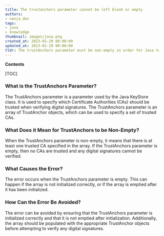 ```yaml
---
title: The trustanchors parameter cannot be left blank or empty
authors:
- nanja_dev
tags:
- java
- knowledge
thumbnail: images/java.png
created_at: 2023-01-29 00:00:00
updated_at: 2023-01-29 00:00:00
tldr: The trustAnchors parameter must be non-empty in order for Java to establish a trust relationship with the desired server.
---
```


**Contents**

[TOC]

### What is the TrustAnchors Parameter?
The TrustAnchors parameter is a parameter used by the Java KeyStore class. It is used to specify which Certificate Authorities (CAs) should be trusted when verifying digital signatures. The TrustAnchors parameter is an array of TrustAnchor objects, which can be used to specify a set of trusted CAs.

### What Does it Mean for TrustAnchors to be Non-Empty?
When the TrustAnchors parameter is non-empty, it means that there is at least one trusted CA specified in the array. If the TrustAnchors parameter is empty, then no CAs are trusted and any digital signatures cannot be verified.

### What Causes the Error?
The error occurs when the TrustAnchors parameter is empty. This can happen if the array is not initialized correctly, or if the array is emptied after it has been initialized.

### How Can the Error Be Avoided?
The error can be avoided by ensuring that the TrustAnchors parameter is initialized correctly and that it is not emptied after initialization. Additionally, the array should be populated with the appropriate TrustAnchor objects before attempting to verify any digital signatures.

